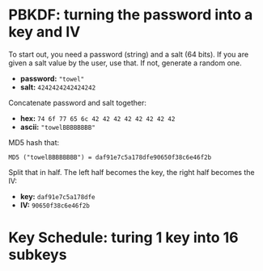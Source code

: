 # PBKDF: turning the password into a key and IV
To start out, you need a password (string) and a salt (64 bits). If you are given a salt value by the user, use that. If not, generate a random one.

* **password:** `"towel"`
* **salt:** `4242424242424242`

Concatenate password and salt together:

* **hex:** `74 6f 77 65 6c 42 42 42 42 42 42 42 42`
* **ascii:** `"towelBBBBBBBB"`

MD5 hash that:

```
MD5 ("towelBBBBBBBB") = daf91e7c5a178dfe90650f38c6e46f2b
```

Split that in half. The left half becomes the key, the right half becomes the IV:
* **key:** `daf91e7c5a178dfe`
* **IV:** `90650f38c6e46f2b`

# Key Schedule: turing 1 key into 16 subkeys
